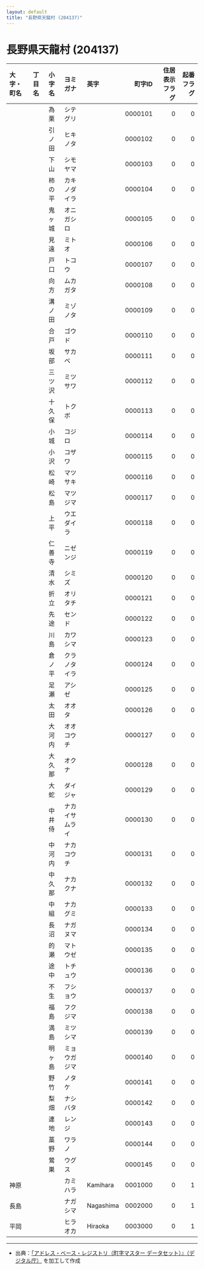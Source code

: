 ```yaml
---
layout: default
title: "長野県天龍村 (204137)"
---
```


# 長野県天龍村 (204137)

| 大字・町名 | 丁目名 | 小字名 | ヨミガナ | 英字 | 町字ID | 住居表示フラグ | 起番フラグ |
|:--------|:------|:------|:-----------------|:---------------------|--------:|----------:|--------:|
|  |  | 為栗 | シテグリ |  | 0000101 | 0 | 0 |
|  |  | 引ノ田 | ヒキノタ |  | 0000102 | 0 | 0 |
|  |  | 下山 | シモヤマ |  | 0000103 | 0 | 0 |
|  |  | 柿の平 | カキノダイラ |  | 0000104 | 0 | 0 |
|  |  | 鬼ヶ城 | オニガシロ |  | 0000105 | 0 | 0 |
|  |  | 見遠 | ミトオ |  | 0000106 | 0 | 0 |
|  |  | 戸口 | トコウ |  | 0000107 | 0 | 0 |
|  |  | 向方 | ムカガタ |  | 0000108 | 0 | 0 |
|  |  | 溝ノ田 | ミゾノタ |  | 0000109 | 0 | 0 |
|  |  | 合戸 | ゴウド |  | 0000110 | 0 | 0 |
|  |  | 坂部 | サカベ |  | 0000111 | 0 | 0 |
|  |  | 三ツ沢 | ミツサワ |  | 0000112 | 0 | 0 |
|  |  | 十久保 | トクボ |  | 0000113 | 0 | 0 |
|  |  | 小城 | コジロ |  | 0000114 | 0 | 0 |
|  |  | 小沢 | コザワ |  | 0000115 | 0 | 0 |
|  |  | 松崎 | マツサキ |  | 0000116 | 0 | 0 |
|  |  | 松島 | マツジマ |  | 0000117 | 0 | 0 |
|  |  | 上平 | ウエダイラ |  | 0000118 | 0 | 0 |
|  |  | 仁善寺 | ニゼンジ |  | 0000119 | 0 | 0 |
|  |  | 清水 | シミズ |  | 0000120 | 0 | 0 |
|  |  | 折立 | オリタチ |  | 0000121 | 0 | 0 |
|  |  | 先途 | センド |  | 0000122 | 0 | 0 |
|  |  | 川島 | カワシマ |  | 0000123 | 0 | 0 |
|  |  | 倉ノ平 | クラノタイラ |  | 0000124 | 0 | 0 |
|  |  | 足瀬 | アシゼ |  | 0000125 | 0 | 0 |
|  |  | 太田 | オオタ |  | 0000126 | 0 | 0 |
|  |  | 大河内 | オオコウチ |  | 0000127 | 0 | 0 |
|  |  | 大久那 | オクナ |  | 0000128 | 0 | 0 |
|  |  | 大蛇 | ダイジャ |  | 0000129 | 0 | 0 |
|  |  | 中井侍 | ナカイサムライ |  | 0000130 | 0 | 0 |
|  |  | 中河内 | ナカコウチ |  | 0000131 | 0 | 0 |
|  |  | 中久那 | ナカクナ |  | 0000132 | 0 | 0 |
|  |  | 中組 | ナカグミ |  | 0000133 | 0 | 0 |
|  |  | 長沼 | ナガヌマ |  | 0000134 | 0 | 0 |
|  |  | 的瀬 | マトウゼ |  | 0000135 | 0 | 0 |
|  |  | 途中 | トチュウ |  | 0000136 | 0 | 0 |
|  |  | 不生 | フショウ |  | 0000137 | 0 | 0 |
|  |  | 福島 | フクジマ |  | 0000138 | 0 | 0 |
|  |  | 満島 | ミツシマ |  | 0000139 | 0 | 0 |
|  |  | 明ヶ島 | ミョウガジマ |  | 0000140 | 0 | 0 |
|  |  | 野竹 | ノタケ |  | 0000141 | 0 | 0 |
|  |  | 梨畑 | ナシバタ |  | 0000142 | 0 | 0 |
|  |  | 連地 | レンジ |  | 0000143 | 0 | 0 |
|  |  | 藁野 | ワラノ |  | 0000144 | 0 | 0 |
|  |  | 鶯巣 | ウグス |  | 0000145 | 0 | 0 |
| 神原 |  |  | カミハラ | Kamihara | 0001000 | 0 | 1 |
| 長島 |  |  | ナガシマ | Nagashima | 0002000 | 0 | 1 |
| 平岡 |  |  | ヒラオカ | Hiraoka | 0003000 | 0 | 1 |

---

- 出典：[「アドレス・ベース・レジストリ（町字マスター データセット）』（デジタル庁）](https://www.digital.go.jp/policies/base_registry_address/) を加工して作成